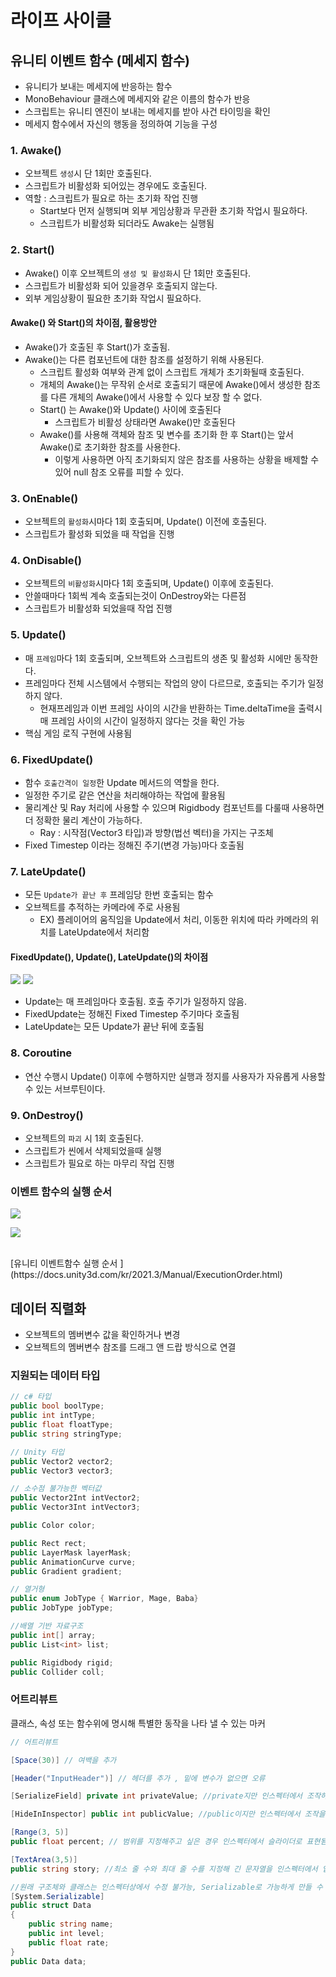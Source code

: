 # 라이프 사이클

## 유니티 이벤트 함수 (메세지 함수)

- 유니티가 보내는 메세지에 반응하는 함수
- MonoBehaviour 클래스에 메세지와 같은 이름의 함수가 반응
- 스크립트는 유니티 엔진이 보내는 메세지를 받아 사건 타이밍을 확인
- 메세지 함수에서 자신의 행동을 정의하여 기능을 구성

### 1. Awake()
- 오브젝트 `생성`시 단 1회만 호출된다.
- 스크립트가 비활성화 되어있는 경우에도 호출된다.
- 역할 : 스크립트가 필요로 하는 초기화 작업 진행
  - Start보다 먼저 실행되며 외부 게임상황과 무관환 초기화 작업시 필요하다.
  - 스크립트가 비활성화 되더라도 Awake는 실행됨

### 2. Start()
- Awake() 이후 오브젝트의 `생성 및 활성화`시 단 1회만 호출된다.
- 스크립트가 비활성화 되어 있을경우 호출되지 않는다.
- 외부 게임상황이 필요한 초기화 작업시 필요하다.

#### Awake() 와 Start()의 차이점, 활용방안
- Awake()가 호출된 후 Start()가 호출됨.
- Awake()는 다른 컴포넌트에 대한 참조를 설정하기 위해 사용된다.
  - 스크립트 활성화 여부와 관계 없이 스크립트 개체가 초기화될때 호출된다.
  - 개체의 Awake()는 무작위 순서로 호출되기 때문에 Awake()에서 생성한 참조를 다른 개체의 Awake()에서 사용할 수 있다 보장 할 수 없다.
  - Start() 는 Awake()와 Update() 사이에 호출된다
    - 스크립트가 비활성 상태라면 Awake()만 호출된다
  - Awake()를 사용해 객체와 참조 및 변수를 초기화 한 후 Start()는 앞서 Awake()로 초기화한 참조를 사용한다.
    - 이렇게 사용하면 아직 초기화되지 않은 참조를 사용하는 상황을 배제할 수 있어 null 참조 오류를 피할 수 있다.

### 3. OnEnable()
- 오브젝트의 `활성화`시마다 1회 호출되며, Update() 이전에 호출된다.
- 스크립트가 활성화 되었을 때 작업을 진행


### 4. OnDisable()
- 오브젝트의 `비활성화`시마다 1회 호출되며, Update() 이후에 호출된다.
- 안쓸때마다 1회씩 계속 호출되는것이 OnDestroy와는 다른점
- 스크립트가 비활성화 되었을때 작업 진행

### 5. Update()
- 매 `프레임`마다 1회 호출되며, 오브젝트와 스크립트의 생존 및 활성화 시에만 동작한다.
- 프레임마다 전체 시스템에서 수행되는 작업의 양이 다르므로, 호출되는 주기가 일정하지 않다.
  - 현재프레임과 이번 프레임 사이의 시간을 반환하는 Time.deltaTime을 출력시 매 프레임 사이의 시간이 일정하지 않다는 것을 확인 가능
- 핵심 게임 로직 구현에 사용됨

### 6. FixedUpdate()
- 함수 `호출간격이 일정`한 Update 메서드의 역할을 한다.
- 일정한 주기로 같은 연산을 처리해야하는 작업에 활용됨
- 물리계산 및 Ray 처리에 사용할 수 있으며 Rigidbody 컴포넌트를 다룰때 사용하면 더 정확한 물리 계산이 가능하다.
  - Ray : 시작점(Vector3 타입)과 방향(법선 벡터)을 가지는 구조체
- Fixed Timestep 이라는 정해진 주기(변경 가능)마다 호출됨

### 7. LateUpdate()
- 모든 `Update가 끝난 후` 프레임당 한번 호출되는 함수
- 오브젝트를 추적하는 카메라에 주로 사용됨
  - EX) 플레이어의 움직임을 Update에서 처리, 이동한 위치에 따라 카메라의 위치를 LateUpdate에서 처리함
  
#### FixedUpdate(), Update(), LateUpdate()의 차이점
![](FixedUpdate.png)
![](LateUpdate.png)

- Update는 매 프레임마다 호출됨. 호출 주기가 일정하지 않음.
- FixedUpdate는 정해진 Fixed Timestep 주기마다 호출됨
- LateUpdate는 모든 Update가 끝난 뒤에 호출됨

### 8. Coroutine
- 연산 수행시 Update() 이후에 수행하지만 실행과 정지를 사용자가 자유롭게 사용할 수 있는 서브루틴이다.

### 9. OnDestroy()
- 오브젝트의 `파괴` 시 1회 호출된다.
- 스크립트가 씬에서 삭제되었을때 실행
- 스크립트가 필요로 하는 마무리 작업 진행

### 이벤트 함수의 실행 순서 

![](LifeCycle.png)

![](LifeCycleFlowChart.png)

<br>
[유니티 이벤트함수 실행 순서 ](https://docs.unity3d.com/kr/2021.3/Manual/ExecutionOrder.html)



## 데이터 직렬화
- 오브젝트의 멤버변수 값을 확인하거나 변경
- 오브젝트의 멤버변수 참조를 드래그 앤 드랍 방식으로 연결

### 지원되는 데이터 타입
```c#
// c# 타입
public bool boolType;
public int intType;
public float floatType;
public string stringType;

// Unity 타입
public Vector2 vector2;
public Vector3 vector3;

// 소수점 불가능한 벡터값
public Vector2Int intVector2;
public Vector3Int intVector3;

public Color color;

public Rect rect;
public LayerMask layerMask;
public AnimationCurve curve;
public Gradient gradient;

// 열거형
public enum JobType { Warrior, Mage, Baba}
public JobType jobType;

//배열 기반 자료구조
public int[] array;
public List<int> list;

public Rigidbody rigid;
public Collider coll;

```

### 어트리뷰트
클래스, 속성 또는 함수위에 명시해 특별한 동작을 나타 낼 수 있는 마커
```c#
// 어트리뷰트

[Space(30)] // 여백을 추가

[Header("InputHeader")] // 헤더를 추가 , 밑에 변수가 없으면 오류

[SerializeField] private int privateValue; //private지만 인스펙터에서 조작하고싶은경우

[HideInInspector] public int publicValue; //public이지만 인스펙터에서 조작을 막고싶은경우

[Range(3, 5)]
public float percent; // 범위를 지정해주고 싶은 경우 인스펙터에서 슬라이더로 표현됨

[TextArea(3,5)]
public string story; //최소 줄 수와 최대 줄 수를 지정해 긴 문자열을 인스펙터에서 입력 가능

//원래 구조체와 클래스는 인스펙터상에서 수정 불가능, Serializable로 가능하게 만들 수 있다.
[System.Serializable]
public struct Data 
{
    public string name;
    public int level;
    public float rate;
}
public Data data;
```

